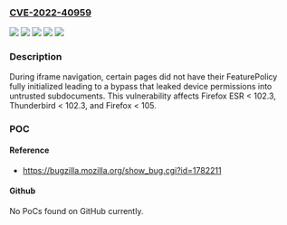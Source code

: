 ### [CVE-2022-40959](https://cve.mitre.org/cgi-bin/cvename.cgi?name=CVE-2022-40959)
![](https://img.shields.io/static/v1?label=Product&message=Firefox%20ESR&color=blue)
![](https://img.shields.io/static/v1?label=Product&message=Firefox&color=blue)
![](https://img.shields.io/static/v1?label=Product&message=Thunderbird&color=blue)
![](https://img.shields.io/static/v1?label=Version&message=n%2Fa&color=blue)
![](https://img.shields.io/static/v1?label=Vulnerability&message=Bypassing%20FeaturePolicy%20restrictions%20on%20transient%20pages&color=brighgreen)

### Description

During iframe navigation, certain pages did not have their FeaturePolicy fully initialized leading to a bypass that leaked device permissions into untrusted subdocuments. This vulnerability affects Firefox ESR < 102.3, Thunderbird < 102.3, and Firefox < 105.

### POC

#### Reference
- https://bugzilla.mozilla.org/show_bug.cgi?id=1782211

#### Github
No PoCs found on GitHub currently.

